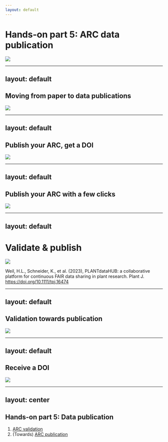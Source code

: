 ```yaml
---
layout: default
---
```


# Hands-on part 5: ARC data publication

![](/images-tm/fairdata-classicalpublication.svg)

---
layout: default
---


## Moving from paper to data publications


![](/images-tm/data-publications/publication-fair-data-publication.svg)

---
layout: default
---

## Publish your ARC, get a DOI

![](/images-tm/arc-seamlesspublication.svg)

---
layout: default
---

## Publish your ARC with a few clicks

![](/kb/src/assets/images/data-publications/cqc-results.png)

---
layout: default
---

# Validate & publish

<img src="/images-tm/tpj16474-fig-0008-m.jpg" />

<span class="footer-reference"> Weil, H.L., Schneider, K., et al. (2023), PLANTdataHUB: a collaborative platform for continuous FAIR data sharing in plant research. Plant J. https://doi.org/10.1111/tpj.16474 </span>

---
layout: default
---

## Validation towards publication

<img src="/images-tm/data-publications/publication-validation.svg" />

---
layout: default
---

## Receive a DOI

![](/kb/src/assets/images/data-publications/doi-accession.png)

---
layout: center
---

## Hands-on part 5: Data publication

1. [ARC validation](https://nfdi4plants.github.io/nfdi4plants.knowledgebase/guides/validate-arc/)
2. (Towards) [ARC publication](https://nfdi4plants.github.io/nfdi4plants.knowledgebase/guides/publish-arc/)
